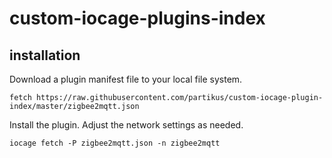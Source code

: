 # custom-iocage-plugins-index

## installation

Download a plugin manifest file to your local file system.
```
fetch https://raw.githubusercontent.com/partikus/custom-iocage-plugin-index/master/zigbee2mqtt.json
```
Install the plugin.  Adjust the network settings as needed.
```
iocage fetch -P zigbee2mqtt.json -n zigbee2mqtt
```
